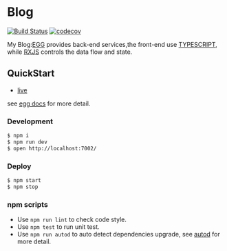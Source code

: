 # Blog

[![Build Status](https://www.travis-ci.org/gatinul/Blog.svg?branch=master)](https://travis-ci.org/gatinul/Blog)
[![codecov](https://codecov.io/gh/gatinul/Blog/branch/master/graph/badge.svg)](https://codecov.io/gh/gatinul/Blog)

My Blog:[EGG](https://eggjs.org) provides back-end services,the front-end use [TYPESCRIPT](http://www.typescriptlang.org), while [RXJS](http://reactivex.io/rxjs/) controls the data flow and state.

## QuickStart

- [live](http://gatinul.org:7002)

<!-- add docs here for user -->

see [egg docs][egg] for more detail.

### Development

```bash
$ npm i
$ npm run dev
$ open http://localhost:7002/
```

### Deploy

```bash
$ npm start
$ npm stop
```

### npm scripts

- Use `npm run lint` to check code style.
- Use `npm test` to run unit test.
- Use `npm run autod` to auto detect dependencies upgrade, see [autod](https://www.npmjs.com/package/autod) for more detail.


[egg]: https://eggjs.org
